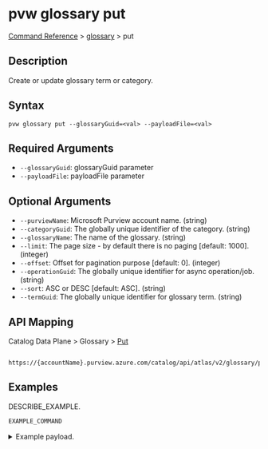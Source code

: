 # pvw glossary put
[Command Reference](../../../README.md#command-reference) > [glossary](./main.md) > put

## Description
Create or update glossary term or category.

## Syntax
```
pvw glossary put --glossaryGuid=<val> --payloadFile=<val>
```

## Required Arguments
- `--glossaryGuid`: glossaryGuid parameter
- `--payloadFile`: payloadFile parameter

## Optional Arguments
- `--purviewName`: Microsoft Purview account name. (string)
- `--categoryGuid`: The globally unique identifier of the category. (string)
- `--glossaryName`: The name of the glossary. (string)
- `--limit`: The page size - by default there is no paging [default: 1000]. (integer)
- `--offset`: Offset for pagination purpose [default: 0]. (integer)
- `--operationGuid`: The globally unique identifier for async operation/job. (string)
- `--sort`: ASC or DESC [default: ASC]. (string)
- `--termGuid`: The globally unique identifier for glossary term. (string)

## API Mapping
Catalog Data Plane > Glossary > [Put]()
```
 https://{accountName}.purview.azure.com/catalog/api/atlas/v2/glossary/put
```

## Examples
DESCRIBE_EXAMPLE.
```powershell
EXAMPLE_COMMAND
```
<details><summary>Example payload.</summary>
<p>

```json
PASTE_JSON_HERE
```
</p>
</details>